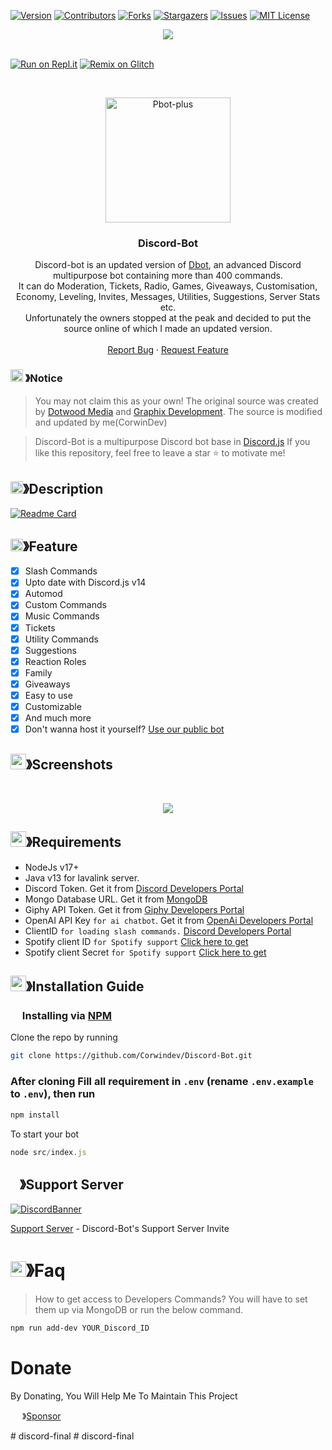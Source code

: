 
[![Version][version-shield]](version-url)
[![Contributors][contributors-shield]][contributors-url]
[![Forks][forks-shield]][forks-url]
[![Stargazers][stars-shield]][stars-url]
[![Issues][issues-shield]][issues-url]
[![MIT License][license-shield]][license-url]
<center><img src="https://capsule-render.vercel.app/api?type=waving&color=gradient&height=200&section=header&text=Discord-Bot&fontSize=80&fontAlignY=35&animation=twinkling&fontColor=gradient" /></center>

<br />

[![Run on Repl.it](https://repl.it/badge/github/CorwinDev/Discord-Bot)](https://replit.com/@CorwinDeveloper/Discord-Bot-v14?v=1)
[![Remix on Glitch](https://cdn.glitch.com/2703baf2-b643-4da7-ab91-7ee2a2d00b5b%2Fremix-button.svg)](https://glitch.com/edit/#!/import/github/CorwinDev/Discord-Bot)

<!-- PROJECT LOGO -->
<br />
<p align="center">
  <a href="https://github.com/corwindev/Discord-Bot">
    <img src="https://cdn.discordapp.com/attachments/778665159316209748/1055857473749274694/Corwin-1-modified.png" alt="Pbot-plus" width="200" height="200">
  </a>

  <h3 align="center">Discord-Bot</h3>

  <p align="center">
    Discord-bot is an updated version of <a href="https://github.com/DotwoodMedia/Dbot">Dbot</a>, an advanced Discord multipurpose bot containing more than 400 commands.<br> It can do Moderation, Tickets, Radio, Games, Giveaways, Customisation, Economy, Leveling, Invites, Messages, Utilities, Suggestions, Server Stats etc.<br> Unfortunately the owners stopped at the peak and decided to put the source online of which I made an updated version.
    <br />
    <br />
    <a href="https://github.com/corwindev/discord-bot/issues">Report Bug</a>
    ·
    <a href="https://github.com/corwindev/discord-bot/issues">Request Feature</a>
  </p>
</p>

<!-- NOTICE -->

### <img src="https://cdn.discordapp.com/emojis/1055803759831294013.png" width="20px" height="20px"> 》Notice 
> You may not claim this as your own! The original source was created by [Dotwood Media](https://github.com/DotwoodMedia) and [Graphix Development](https://github.com/GraphixDevelopment). The source is modified and updated by me(CorwinDev)

> Discord-Bot is a multipurpose Discord bot base in [Discord.js](https://github.com/Discordjs/discordjs)
If you like this repository, feel free to leave a star ⭐ to motivate me!

<!-- ABOUT THE PROJECT -->

## <img src="https://cdn.discordapp.com/emojis/859424401186095114.png" width="20px" height="20px">》Description 
[![Readme Card](https://github-readme-stats.vercel.app/api/pin/?username=corwindev&repo=Discord-bot&theme=tokyonight)](https://github.com/corwindev/Discord-bot)
## <img src="https://cdn.discordapp.com/emojis/852881450667081728.gif" width="20px" height="20px">》Feature
- [x] Slash Commands 
- [x] Upto date with Discord.js v14
- [x] Automod
- [x] Custom Commands
- [x] Music Commands
- [x] Tickets
- [x] Utility Commands
- [x] Suggestions 
- [x] Reaction Roles
- [x] Family
- [x] Giveaways 
- [x] Easy to use
- [x] Customizable
- [x] And much more
- [x] Don't wanna host it yourself? [Use our public bot](https://discord.com/api/oauth2/authorize?client_id=860390761307439114&permissions=8&scope=bot%20applications.commands)
## <img src="https://cdn.discordapp.com/emojis/1028680849195020308.png" width="25px" height="25px">》Screenshots
<br />
<p align="center">
  <a href="https://github.com/corwindev/discord-bot">
    <img src="https://cdn.discordapp.com/attachments/778665159316209748/1055832339328024666/207117434-d98356b1-bf19-418e-9e12-0ef83e0d9a21.png">
  </a>
</p>

## <img src="https://cdn.discordapp.com/emojis/1009754836314628146.gif" width="25px" height="25px">》Requirements
- NodeJs v17+
- Java v13 for lavalink server.
- Discord Token. Get it from [Discord Developers Portal](https://discord.com/developers/applications)
- Mongo Database URL. Get it from [MongoDB](https://cloud.mongodb.com/v2/635277bf9f5c7b5620db28a4#clusters)
- Giphy API Token. Get it from [Giphy Developers Portal](https://developers.giphy.com/)
- OpenAI API Key `for ai chatbot`. Get it from [OpenAi Developers Portal](https://beta.openai.com/account/api-keys)
- ClientID `for loading slash commands.` [Discord Developers Portal](https://discord.com/developers/applications)
- Spotify client ID `for Spotify support` [Click here to get](https://developer.spotify.com/dashboard/login)
- Spotify client Secret `for Spotify support` [Click here to get](https://developer.spotify.com/dashboard/login)

## <img src="https://cdn.discordapp.com/emojis/814216203466965052.png" width="25px" height="25px">》Installation Guide

### <img src="https://cdn.discordapp.com/emojis/1028680849195020308.png" width="15px" height="15px"> Installing via [NPM](https://www.npmjs.com/)
Clone the repo by running
```bash
git clone https://github.com/Corwindev/Discord-Bot.git
```
### After cloning Fill all requirement in `.env` **(rename `.env.example` to `.env`)**, then run

```bash
npm install
```
To start your bot 

```js
node src/index.js
```

## <img src="https://cdn.discordapp.com/emojis/1036083490292244493.png" width="15px" height="15px">》Support Server
[![DiscordBanner](https://invidget.switchblade.xyz/techpoint-1016942011024158782)](https://discord.gg/techpoint-1016942011024158782)

[Support Server](https://discord.gg/techpoint-1016942011024158782) - Discord-Bot's Support Server Invite

# <img src="https://cdn.discordapp.com/emojis/1015745034076819516.png" width="25px" height="25px">》Faq
> How to get access to Developers Commands? You will have to set them up via MongoDB or run the below command.

```bash
npm run add-dev YOUR_Discord_ID
```
# Donate

 By Donating, You Will Help Me To Maintain This Project 

<img src="https://cdn.discordapp.com/emojis/809085860632985630.png" width="15px" height="15px"> 》[Sponsor](https://github.com/sponsors/CorwinDev)

[version-shield]: https://img.shields.io/github/package-json/v/CorwinDev/Discord-Bot?style=for-the-badge
[version-url]: https://github.com/brblacky/WaveMusic
[contributors-shield]: https://img.shields.io/github/contributors/CorwinDev/Discord-Bot.svg?style=for-the-badge
[contributors-url]: https://github.com/Corwindev/Discord-Bot/graphs/contributors
[forks-shield]: https://img.shields.io/github/forks/Corwindev/Discord-Bot.svg?style=for-the-badge
[forks-url]: https://github.com/Corwindev/Discord-Bot/network/members
[stars-shield]: https://img.shields.io/github/stars/Corwindev/Discord-Bot.svg?style=for-the-badge
[stars-url]: https://github.com/Corwindev/Discord-Bot/stargazers
[issues-shield]: https://img.shields.io/github/issues/Corwindev/Discord-Bot.svg?style=for-the-badge
[issues-url]: https://github.com/Corwindev/Discord-Bot/issues
[license-shield]: https://img.shields.io/github/license/Corwindev/Discord-Bot.svg?style=for-the-badge
[license-url]: https://github.com/Corwindev/Discord-Bot/blob/master/LICENSE
#   d i s c o r d - f i n a l  
 #   d i s c o r d - f i n a l  
 